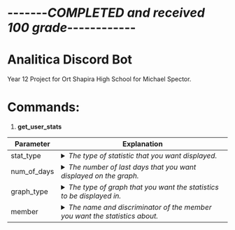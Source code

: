 # -------*COMPLETED and received 100 grade*------------

# Analitica Discord Bot
Year 12 Project for Ort Shapira High School for Michael Spector.


# Commands:

1. **get_user_stats**

| Parameter | Explanation |
| --- | ----------- |
| stat_type | <details><summary>*The type of statistic that you want displayed.*</summary> statuses, activities</details> |
| num_of_days | <details><summary>*The number of last days that you want displayed on the graph.*</summary> 1 - 40</details> |
| graph_type | <details><summary>*The type of graph that you want the statistics to be displayed in.*</summary> pie, bar</details> |
| member | <details><summary>*The name and discriminator of the member you want the statistics about.*</summary> **E.g.** HolyRidek#9770 |
